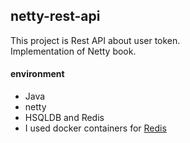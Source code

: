 ## netty-rest-api
This project is  Rest API about user token.  
Implementation of Netty book.
#### environment
- Java
- netty
- HSQLDB and Redis
- I used docker containers for [Redis](https://hub.docker.com/_/redis/)